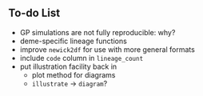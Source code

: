 ## To-do List

- GP simulations are not fully reproducible: why?
- deme-specific lineage functions
- improve `newick2df` for use with more general formats
- include `code` column in `lineage_count`
- put illustration facility back in
  - plot method for diagrams
  - `illustrate` -> `diagram`?
